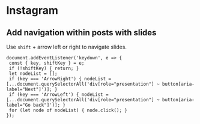# Instagram

## Add navigation within posts with slides

Use `shift` + arrow left or right to navigate slides.

```
document.addEventListener('keydown', e => {
 const { key, shiftKey } = e;
 if (!shiftKey) { return; }
 let nodeList = [];
 if (key === 'ArrowRight') { nodeList = [...document.querySelectorAll('div[role="presentation"] ~ button[aria-label="Next"]')]; }
 if (key === 'ArrowLeft') { nodeList = [...document.querySelectorAll('div[role="presentation"] ~ button[aria-label="Go back"]')]; }
 for (let node of nodeList) { node.click(); }
});
```
